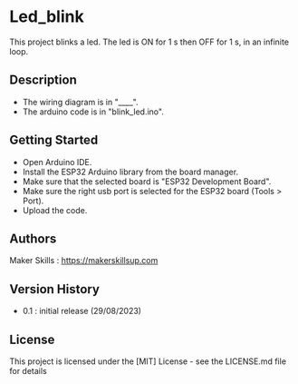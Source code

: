 # Led_blink

This project blinks a led. The led is ON for 1 s then OFF for 1 s, in an infinite loop.

## Description

- The wiring diagram is in "____".
- The arduino code is in "blink_led.ino".

## Getting Started

- Open Arduino IDE.
- Install the ESP32 Arduino library from the board manager.
- Make sure that the selected board is "ESP32 Development Board".
- Make sure the right usb port is selected for the ESP32 board (Tools > Port).
- Upload the code.

## Authors

Maker Skills : https://makerskillsup.com

## Version History

- 0.1 : initial release (29/08/2023)

## License

This project is licensed under the [MIT] License - see the LICENSE.md file for details
